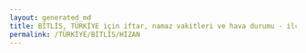 ```yaml
---
layout: generated_md
title: BİTLİS, TÜRKİYE için iftar, namaz vakitleri ve hava durumu - ilçe/eyalet seç
permalink: /TÜRKİYE/BİTLİS/HİZAN
---
```


<script type="text/javascript">
  var country = TÜRKİYE;
  var city = BİTLİS;
  var state = HİZAN;
  var lat = 72;
  var lon = 21;
</script>
